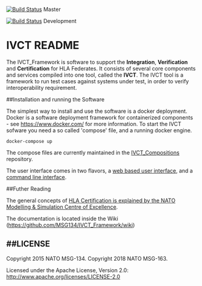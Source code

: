 [![Build Status](https://travis-ci.org/IVCTool/IVCT_Framework.svg?branch=master)](https://travis-ci.org/IVCTool/IVCT_Framework) Master

[![Build Status](https://travis-ci.org/IVCTool/IVCT_Framework.svg?branch=development)](https://travis-ci.org/IVCTool/IVCT_Framework) Development

# IVCT README

The IVCT_Framework is software to support the **Integration**, **Verification** and **Certification** for HLA Federates. It consists of several core components and services compiled into one tool, called  the **IVCT**. The IVCT tool is a framework to run test cases against systems under test, in order to verify interoperability requirement.

##Installation and running the Software

The simplest way to install and use the software is a docker deployment. Docker is a software deployment framework for containerized components - see https://www.docker.com/ for more information. To start the IVCT sofware you need a so called 'compose' file, and a running docker engine.

    docker-compose up

The compose files are currently maintained in the [IVCT_Compositions](https://github.com/IVCTool/IVCT_Compositions) repository.

The user interface comes in two flavors, a [web based user interface](docs/Graphical-User-Interface.adoc), and a [command line interface](docs/commandlinetool.md). 

##Futher Reading

The general concepts of [HLA Certification is explained by the NATO Modelling & Simulation Centre of Excellence](https://www.mscoe.org/nato-hla-certification-home/).

The documentation is located inside the Wiki (https://github.com/MSG134/IVCT_Framework/wiki)

##LICENSE
------------

Copyright 2015 NATO MSG-134.
Copyright 2018 NATO MSG-163.

Licensed under the Apache License, Version 2.0: http://www.apache.org/licenses/LICENSE-2.0
